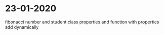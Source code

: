 # 23-01-2020
fibonacci number and student class properties and function with properties add dynamically
